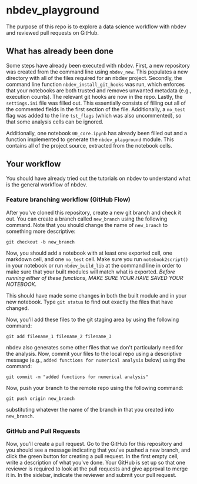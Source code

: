 # nbdev_playground

The purpose of this repo is to explore a data science workflow with nbdev and reviewed pull requests on GitHub.

## What has already been done
Some steps have already been executed with nbdev.  First, a new repository was created from the command line using `nbdev_new`.  This populates a new directory with all of the files required for an nbdev project.  Secondly, the command line function `nbdev_install_git_hooks` was run, which enforces that your notebooks are both trusted and removes unwanted metadata (e.g., execution counts).  The relevant git hooks are now in the repo.  Lastly, the `settings.ini` file was filled out.  This essentially consists of filling out all of the commented fields in the first section of the file.  Additionally, a `no_test` flag was added to the line `tst_flags` (which was also uncommented), so that some analysis cells can be ignored.

Additionally, one notebook `00_core.ipynb` has already been filled out and a function implemented to generate the `nbdev_playground` module.  This contains all of the project source, extracted from the notebook cells.

## Your workflow
You should have already tried out the tutorials on nbdev to understand what is the general workflow of nbdev. 

### Feature branching workflow (GitHub Flow)
After you've cloned this repository, create a new git branch and check it out.  You can create a branch called `new_branch` using the following command.  Note that you should change the name of `new_branch` to something more descriptive:

`git checkout -b new_branch`

Now, you should add a notebook with at least one exported cell, one markdown cell, and one `no_test` cell.  Make sure you run `notebook2script()` in your notebook or run `nbdev_build_lib` at the command line in order to make sure that your built modules will match what is exported.  *Before running either of these functions, MAKE SURE YOUR HAVE SAVED YOUR NOTEBOOK*.

This should have made some changes in both the built module and in your new notebook.  Type `git status` to find out exactly the files that have changed.

Now, you'll add these files to the git staging area by using the following command:

`git add filename_1 filename_2 filename_3`

nbdev also generates some other files that we don't particularly need for the analysis.  Now, commit your files to the local repo using a descriptive message (e.g., `added functions for numerical analysis` below) using the command:

`git commit -m "added functions for numerical analysis"`

Now, push your branch to the remote repo using the following command:

`git push origin new_branch`

substituting whatever the name of the branch in that you created into `new_branch`.

### GitHub and Pull Requests
Now, you'll create a pull request.  Go to the GitHub for this repository and you should see a message indicating that you've pushed a new branch, and click the green button for creating a pull request.  In the first empty cell, write a description of what you've done.  Your GitHub is set up so that one reviewer is required to look at the pull requests and give approval to merge it in.  In the sidebar, indicate the reviewer and submit your pull request.




